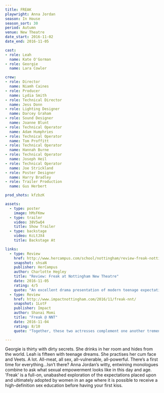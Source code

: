 ```yaml
---
title: FREAK
playwright: Anna Jordan
season: In House
season_sort: 30
period: Autumn
venue: New Theatre
date_start: 2016-11-02
date_end: 2016-11-05

cast:
- role: Leah
  name: Kate O'Gorman
- role: Georgie
  name: Lara Cowler

crew:
- role: Director
  name: Niamh Caines
- role: Producer
  name: Lydia Smith
- role: Technical Director
  name: Jess Donn
- role: Lighting Designer
  name: Darcey Graham
- role: Sound Designer
  name: Joanne Blunt
- role: Technical Operator
  name: Adam Humphries
- role: Technical Operator
  name: Tom Proffitt
- role: Technical Operator
  name: Hannah Burne
- role: Technical Operator
  name: Joseph Heil
- role: Technical Operator
  name: Joe Strickland
- role: Poster Designer
  name: Harry Bradley
- role: Trailer Production
  name: Gus Herbert

prod_shots: kfzbzK

assets:
  - type: poster
    image: hMsFKmw
  - type: trailer
    video: 38V5wQ4
    title: Show Trailer
  - type: backstage
    video: KcLtJX4
    title: Backstage At

links:
  - type: Review
    href: http://www.hercampus.com/school/nottingham/review-freak-nottingham-new-theatre
    snapshot: shsaN
    publisher: HerCampus
    author: Charlotte Hegley
    title: "Review: Freak at Nottingham New Theatre"
    date: 2016-11-05
    rating: 4/5
    quote: "An excellent drama presentation of modern teenage expectations of sex compared almost too closely to the consequences of adult desire."
  - type: Review
    href: http://www.impactnottingham.com/2016/11/freak-nnt/
    snapshot: 1LotF
    publisher: Impact
    author: Shanai Momi
    title: "Freak @ NNT"
    date: 2016-11-04
    rating: 8/10
    quote: "Together, these two actresses complement one another tremendously, making them an easy partnership for the audience to resonate with."

---
```


Georgie is thirty with dirty secrets. She drinks in her room and hides from the world. Leah is fifteen with teenage dreams. She practises her cum face and Veets. A lot. All-meat, all sex, all-vulnerable, all-powerful. There’s a first time for everything…Isn’t there? Anna Jordan’s witty, entwining monologues combine to ask what sexual empowerment looks like in this day and age. 'Freak' is a full-on, unabashed exploration of the expectations placed upon and ultimately adopted by women in an age where it is possible to receive a high-definition sex education before having your first kiss.
